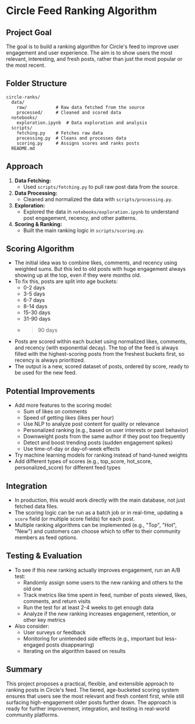 # Circle Feed Ranking Algorithm

## Project Goal
The goal is to build a ranking algorithm for Circle's feed to improve user engagement and user experience. The aim is to show users the most relevant, interesting, and fresh posts, rather than just the most popular or the most recent.

## Folder Structure
```
circle-ranks/
  data/
    raw/           # Raw data fetched from the source
    processed/     # Cleaned and scored data
  notebooks/
    exploration.ipynb  # Data exploration and analysis
  scripts/
    fetching.py    # Fetches raw data
    processing.py  # Cleans and processes data
    scoring.py     # Assigns scores and ranks posts
  README.md
```

## Approach
1. **Data Fetching:**
   - Used `scripts/fetching.py` to pull raw post data from the source.
2. **Data Processing:**
   - Cleaned and normalized the data with `scripts/processing.py`.
3. **Exploration:**
   - Explored the data in `notebooks/exploration.ipynb` to understand post engagement, recency, and other patterns.
4. **Scoring & Ranking:**
   - Built the main ranking logic in `scripts/scoring.py`.

## Scoring Algorithm
- The initial idea was to combine likes, comments, and recency using weighted sums. But this led to old posts with huge engagement always showing up at the top, even if they were months old.
- To fix this, posts are split into age buckets:
  - 0-2 days
  - 3-5 days
  - 6-7 days
  - 8-14 days
  - 15-30 days
  - 31-90 days
  - >90 days
- Posts are scored within each bucket using normalized likes, comments, and recency (with exponential decay). The top of the feed is always filled with the highest-scoring posts from the freshest buckets first, so recency is always prioritized.
- The output is a new, scored dataset of posts, ordered by score, ready to be used for the new feed.

## Potential Improvements
- Add more features to the scoring model:
  - Sum of likes on comments
  - Speed of getting likes (likes per hour)
  - Use NLP to analyze post content for quality or relevance
  - Personalized ranking (e.g., based on user interests or past behavior)
  - Downweight posts from the same author if they post too frequently
  - Detect and boost trending posts (sudden engagement spikes)
  - Use time-of-day or day-of-week effects
- Try machine learning models for ranking instead of hand-tuned weights
- Add different types of scores (e.g., top_score, hot_score, personalized_score) for different feed types

## Integration
- In production, this would work directly with the main database, not just fetched data files.
- The scoring logic can be run as a batch job or in real-time, updating a `score` field (or multiple score fields) for each post.
- Multiple ranking algorithms can be implemented (e.g., "Top", "Hot", "New") and customers can choose which to offer to their community members as feed options.

## Testing & Evaluation
- To see if this new ranking actually improves engagement, run an A/B test:
  - Randomly assign some users to the new ranking and others to the old one
  - Track metrics like time spent in feed, number of posts viewed, likes, comments, and return visits
  - Run the test for at least 2-4 weeks to get enough data
  - Analyze if the new ranking increases engagement, retention, or other key metrics
- Also consider:
  - User surveys or feedback
  - Monitoring for unintended side effects (e.g., important but less-engaged posts disappearing)
  - Iterating on the algorithm based on results

## Summary
This project proposes a practical, flexible, and extensible approach to ranking posts in Circle's feed. The tiered, age-bucketed scoring system ensures that users see the most relevant and fresh content first, while still surfacing high-engagement older posts further down. The approach is ready for further improvement, integration, and testing in real-world community platforms.